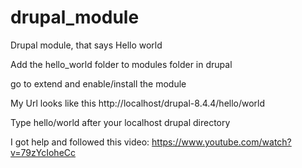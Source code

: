 # drupal_module
Drupal module, that says Hello world

Add the hello_world folder to modules folder in drupal

go to extend and enable/install the module

My Url looks like this http://localhost/drupal-8.4.4/hello/world

Type hello/world after your localhost drupal directory


I got help and followed this video: https://www.youtube.com/watch?v=79zYcIoheCc
